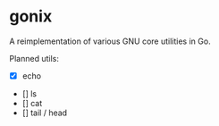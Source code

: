 # gonix

A reimplementation of various GNU core utilities in Go.

Planned utils:
- [x] echo
- [] ls
- [] cat
- [] tail / head

